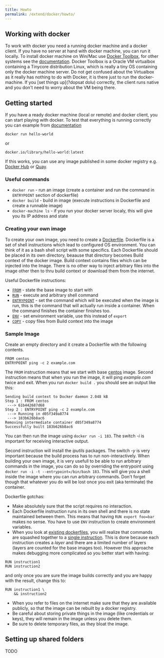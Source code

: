 ```yaml
---
title: Howto
permalink: /extend/docker/howto/
---
```


## Working with docker
To work with docker you need a running docker machine and a docker client. If you have no server at hand with docker machine, you can run it locally. To install docker machine on Win/Mac use [Docker Toolbox](https://www.docker.com/products/docker-toolbox), for other systems see the [documentation](https://docs.docker.com/machine/install-machine/). Docker Toolbox is a Oracle VM virtualbox containing a Tinycore distribution Linux, which is really a tiny OS containing only the docker machine server. Do not get confused about the Virtualbox as it really has nothing to do with Docker, it is there just to run the docker-machine. If you [set things up](?dopsat dolu) correctly, the client runs native and you don't need to worry about the VM being there.

## Getting started
If you have a ready docker machine (local or remote) and docker client, you can start playing with docker. To test that everything is running correctly you can example from [documentation](https://docs.docker.com/engine/userguide/containers/dockerizing/)

```
docker run hello-world
```

or

```
docker.io/library/hello-world:latest
```

If this works, you can use any image published in some docker registry e.g. [Docker Hub](https://hub.docker.com/) or [Quay](https://quay.io/).

### Useful commands
- `docker run` - run an image (create a container and run the command in `ENTRYPOINT` section of dockerfile)
- `docker build` - build in image (execute instructions in Dockerfile and create a runnable image)
- `docker-machine ls` - if you run your docker server localy, this will give you its IP address and state

### Creating your own image
To create your own image, you need to create a [Dockerfile](https://docs.docker.com/engine/reference/builder/). Dockerfile is a set of shell instructions which lead to configured OS environment. You can think of it as a bash shell script with some specifics. Each Dockerfile should be placed in its own directory, beaause that directory becomes Build context of the docker image. Build context contains files which can be injected into the Image. There is no other way to inject arbitrary files into the image other then to thru build context or download them from the internet.

Useful Dockerfile instructions:
- [`FROM`](https://docs.docker.com/engine/reference/builder/#from) - state the base image to start with
- [`RUN`](https://docs.docker.com/engine/reference/builder/#run) - execute and arbitrary shell command
- [`ENTRYPOINT`](https://docs.docker.com/engine/reference/builder/#entrypoint) - set the command which will be executed when the image is run, this is the command that will actually run inside a container. When the command finishes the container finishes too.
- [`ENV`](https://docs.docker.com/engine/reference/builder/#env) - set environment variable, use this instead of `export`
- [`COPY`](https://docs.docker.com/engine/reference/builder/#copy) - copy files from Build context into the image

### Sample Image
Create an empty directory and it create a Dockerfile with the following contents.

```
FROM centos
ENTRYPOINT ping -c 2 example.com
```

The `FROM` instruction means that we start with base [centos](https://hub.docker.com/_/centos/) image. Second instruction means that when you run the image, it will ping _example.com_ twice and exit. When you run `docker build .` you should see an output like this:

```
Sending build context to Docker daemon 2.048 kB
Step 1 : FROM centos
 ---> 61b442687d68
Step 2 : ENTRYPOINT ping -c 2 example.com
 ---> Running in d05f349a8774
 ---> 183b626b8ac6
Removing intermediate container d05f349a8774
Successfully built 183b626b8ac6
```

You can then run the image using `docker run -i 183`. The switch _-i_ is important for receiving interactive output.

Second instruction will install the _iputils_ packages. The switch _-y_ is very important because the build process has to run non-interactively. When building your own image, it is very usefull to be able to run arbitrary commands in the image, you can do so by overriding the entrypoint using
`docker run -i -t --entrypoint=/bin/bash 183`. This will give you a shell inside the image where you can run arbitrary commands. Don't forget though that whatever you do will be lost once you exit (aka terminate) the container.


Dockerfile gotchas:
- Make absolutely sure that the script requires no interaction.
- Each Dockerfile instruction runs in its own shell and there is no state maintained between them. This means that having `RUN export foo=bar` makes no sense. You have to use `ENV` instruction to create environment variables.
- When you look at [existing dockerfiles](https://github.com/keboola/docker-base-python/blob/master/Dockerfile), you will realize that commands are squashed together to a [single instruction](https://github.com/keboola/docker-base-python/blob/master/Dockerfile#L30). This is done because each instruction creates a *layer* and there are a limited number of layers (layers are counted for the base images too). However this approache makes debugging more complicated so you better start with having:
```
RUN instruction1
RUN instruction2
```
and only once you are sure the image builds correctly and you are happy with the result, change this to:
```
RUN instruction1 \
	&& instruction2
```
- When you refer to files on the internet make sure that they are available publicly, so that the image can be rebuilt by a docker registry.
- Be careful about storing private things in the image (like credentials or keys), they will remain in the image unless you delete them.
- Be sure to delete temporary files, as they bloat the image.


## Setting up shared folders
TODO
